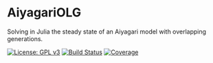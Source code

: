 # AiyagariOLG
Solving in Julia the steady state of an Aiyagari model with overlapping generations.

[![License: GPL v3](https://img.shields.io/badge/License-GPLv3-blue.svg)](https://www.gnu.org/licenses/gpl-3.0)
[![Build Status](https://github.com/TavoJGB/AiyagariOLG.jl/actions/workflows/CI.yml/badge.svg)](https://github.com/TavoJGB/AiyagariOLG.jl/actions/workflows/CI.yml)
[![Coverage](https://codecov.io/gh/TavoJGB/AiyagariOLG.jl/graph/badge.svg)](https://codecov.io/gh/TavoJGB/AiyagariOLG.jl)